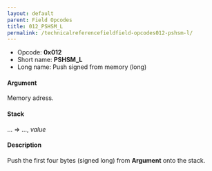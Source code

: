 ```yaml
---
layout: default
parent: Field Opcodes
title: 012_PSHSM_L
permalink: /technicalreferencefieldfield-opcodes012-pshsm-l/
---
```


-   Opcode: **0x012**
-   Short name: **PSHSM\_L**
-   Long name: Push signed from memory (long)

#### Argument

Memory adress.

#### Stack

... =&gt; ..., *value*

#### Description

Push the first four bytes (signed long) from **Argument** onto the stack.

